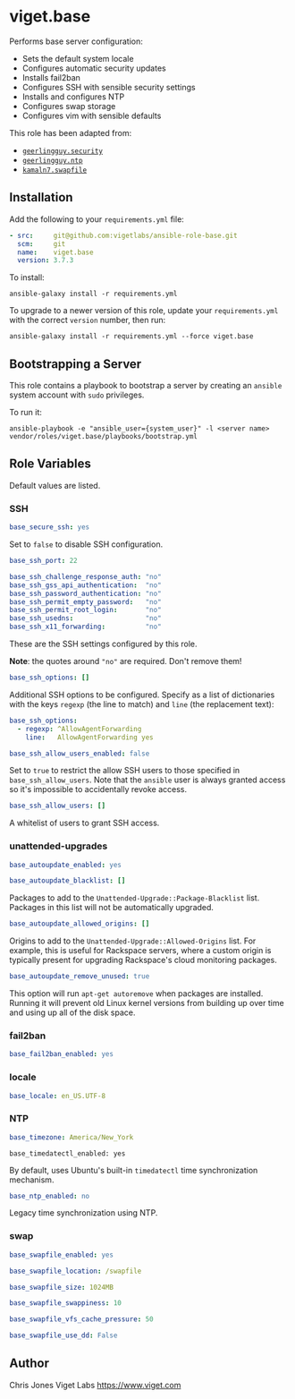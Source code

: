 viget.base
==========

Performs base server configuration:

- Sets the default system locale
- Configures automatic security updates
- Installs fail2ban
- Configures SSH with sensible security settings
- Installs and configures NTP
- Configures swap storage
- Configures vim with sensible defaults

This role has been adapted from:

- [`geerlingguy.security`](https://github.com/geerlingguy/ansible-role-security)
- [`geerlingguy.ntp`](https://github.com/geerlingguy/ansible-role-ntp)
- [`kamaln7.swapfile`](https://github.com/kamaln7/ansible-swapfile)

Installation
------------

Add the following to your `requirements.yml` file:

```yaml
- src:     git@github.com:vigetlabs/ansible-role-base.git
  scm:     git
  name:    viget.base
  version: 3.7.3
```

To install:

```
ansible-galaxy install -r requirements.yml
```

To upgrade to a newer version of this role, update your `requirements.yml` with the correct `version` number, then run:

```
ansible-galaxy install -r requirements.yml --force viget.base
```

Bootstrapping a Server
----------------------

This role contains a playbook to bootstrap a server by creating an `ansible` system account with `sudo` privileges.

To run it:

```
ansible-playbook -e "ansible_user={system_user}" -l <server name> vendor/roles/viget.base/playbooks/bootstrap.yml
```

Role Variables
--------------

Default values are listed.

### SSH

```yaml
base_secure_ssh: yes
```

Set to `false` to disable SSH configuration.

```yaml
base_ssh_port: 22
```

```yaml
base_ssh_challenge_response_auth: "no"
base_ssh_gss_api_authentication:  "no"
base_ssh_password_authentication: "no"
base_ssh_permit_empty_password:   "no"
base_ssh_permit_root_login:       "no"
base_ssh_usedns:                  "no"
base_ssh_x11_forwarding:          "no"
```

These are the SSH settings configured by this role.

**Note**: the quotes around `"no"` are required. Don't remove them!

```yaml
base_ssh_options: []
```

Additional SSH options to be configured. Specify as a list of dictionaries with the keys `regexp` (the line to match) and `line` (the replacement text):

```yaml
base_ssh_options:
  - regexp: ^AllowAgentForwarding
    line:   AllowAgentForwarding yes
```

```yaml
base_ssh_allow_users_enabled: false
```

Set to `true` to restrict the allow SSH users to those specified in `base_ssh_allow_users`. Note that the `ansible` user is always granted access so it's impossible to accidentally revoke access.

```yaml
base_ssh_allow_users: []
```

A whitelist of users to grant SSH access.


### unattended-upgrades

```yaml
base_autoupdate_enabled: yes
```

```yaml
base_autoupdate_blacklist: []
```

Packages to add to the `Unattended-Upgrade::Package-Blacklist` list. Packages in this list will not be automatically upgraded.

```yaml
base_autoupdate_allowed_origins: []
```

Origins to add to the `Unattended-Upgrade::Allowed-Origins` list. For example, this is useful for Rackspace servers, where a custom origin is typically present for upgrading Rackspace's cloud monitoring packages.

```yaml
base_autoupdate_remove_unused: true
```

This option will run `apt-get autoremove` when packages are installed. Running it will prevent old Linux kernel versions from building up over time and using up all of the disk space.

### fail2ban

```yaml
base_fail2ban_enabled: yes
```

### locale

```yaml
base_locale: en_US.UTF-8
```

### NTP

```yaml
base_timezone: America/New_York
```

```ymal
base_timedatectl_enabled: yes
```

By default, uses Ubuntu's built-in `timedatectl` time synchronization mechanism.

```yaml
base_ntp_enabled: no
```

Legacy time synchronization using NTP.

### swap

```yaml
base_swapfile_enabled: yes
```

```yaml
base_swapfile_location: /swapfile
```

```yaml
base_swapfile_size: 1024MB
```

```yaml
base_swapfile_swappiness: 10
```

```yaml
base_swapfile_vfs_cache_pressure: 50
```

```yaml
base_swapfile_use_dd: False
```

Author
------

Chris Jones
Viget Labs
https://www.viget.com
